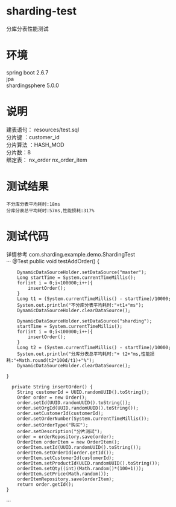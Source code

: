 # sharding-test
 分库分表性能测试
# 环境
 spring boot 2.6.7   
 jpa   
 shardingsphere 5.0.0   
 
# 说明

建表语句： resources/test.sql  
分片键 ：customer_id  
分片算法 ：HASH_MOD     
分片数：8   
绑定表： nx_order nx_order_item   

# 测试结果
```
不分库分表平均耗时:18ms   
分库分表总平均耗时:57ms,性能损耗:317%   
```
# 测试代码 
详情参考   com.sharding.example.demo.ShardingTest   
···
  @Test
    public void testAddOrder() {

        DynamicDataSourceHolder.setDataSource("master");
        Long startTime = System.currentTimeMillis();
        for(int i = 0;i<100000;i++){
            insertOrder();
        }
        Long t1 = (System.currentTimeMillis() - startTime)/10000;
        System.out.println("不分库分表平均耗时:"+t1+"ms");
        DynamicDataSourceHolder.clearDataSource();

        DynamicDataSourceHolder.setDataSource("sharding");
        startTime = System.currentTimeMillis();
        for(int i = 0;i<100000;i++){
            insertOrder();
        }
        Long t2 = (System.currentTimeMillis() - startTime)/10000;
        System.out.println("分库分表总平均耗时:"+ t2+"ms,性能损耗:"+Math.round(t2*100d/t1)+"%");
        DynamicDataSourceHolder.clearDataSource();

    }
    
      private String insertOrder() {
        String customerId = UUID.randomUUID().toString();
        Order order = new Order();
        order.setId(UUID.randomUUID().toString());
        order.setOrgId(UUID.randomUUID().toString());
        order.setCustomerId(customerId);
        order.setOrderNumber(System.currentTimeMillis());
        order.setOrderType("购买");
        order.setDescription("分片测试");
        order = orderRepository.save(order);
        OrderItem orderItem = new OrderItem();
        orderItem.setId(UUID.randomUUID().toString());
        orderItem.setOrderId(order.getId());
        orderItem.setCustomerId(customerId);
        orderItem.setProductId(UUID.randomUUID().toString());
        orderItem.setQty((int)(Math.random()*(100+1)));
        orderItem.setPrice(Math.random());
        orderItemRepository.save(orderItem);
        return order.getId();
    }
···
